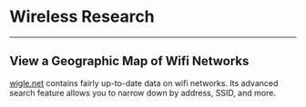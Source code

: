 # Wireless Research

---

## View a Geographic Map of Wifi Networks

[wigle.net](https://wigle.net) contains fairly up-to-date data on wifi networks. Its advanced search feature allows you to narrow down by address, SSID, and more.
